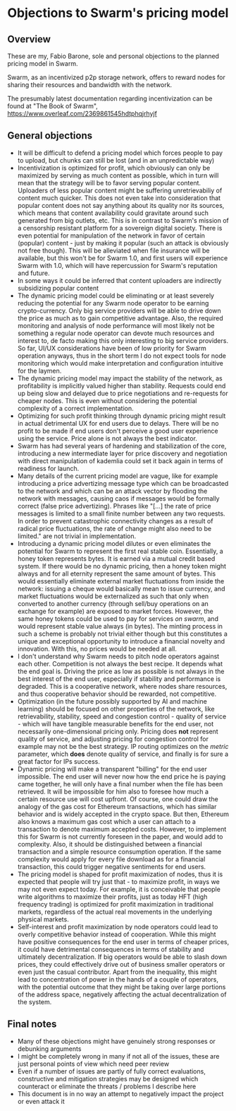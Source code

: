 # Objections to Swarm's pricing model

## Overview
These are my, Fabio Barone, sole and personal objections to the planned pricing model in Swarm.

Swarm, as an incentivized p2p storage network, offers to reward nodes for sharing their resources and bandwidth with the network.

The presumably latest documentation regarding incentivization can be found at "The Book of Swarm", https://www.overleaf.com/2369861545hdtphqjrhyjf


## General objections
* It will be difficult to defend a pricing model which forces people to pay to upload, but chunks can still be lost (and in an unpredictable way)
* Incentivization is optimized for profit, which obviously can only be maximized by serving as much content as possible, which in turn will mean that the strategy will be to favor serving popular content. Uploaders of less popular content might be suffering unretrievabiliy of content much quicker. This does not even take into consideration that popular content does not say anything about its quality nor its sources, which means that content availability could gravitate around such generated from big outlets, etc. This is in contrast to Swarm's mission of a censorship resistant platform for a sovereign digital society. There is even potential for manipulation of the network in favor of certain (popular) content - just by making it popular (such an attack is obviously not free though). This will be alleviated when file insurance will be available, but this won't be for Swarm 1.0, and first users will experience Swarm with 1.0, which will have repercussion for Swarm's reputation and future.
* In some ways it could be inferred that content uploaders are indirectly subsidizing popular content
* The dynamic pricing model could be eliminating or at least severely reducing the potential for any Swarm node operator to be earning crypto-currency. Only big service providers will be able to drive down the price as much as to gain competitive advantage. Also, the required monitoring and analysis of node performance will most likely not be something a regular node operator can devote much resources and interest to, de facto making this only interesting to big service providers. So far, UI/UX considerations have been of low priority for Swarm operation anyways, thus in the short term I do not expect  tools for node monitoring which would make interpretation and configuration intuitive for the laymen. 
* The dynamic pricing model may impact the stability of the network, as profitability is implicitly valued higher than stability. Requests could end up being slow and delayed due to price negotiations and re-requests for cheaper nodes. This is even without considering the potential complexity of a correct implementation.
* Optimizing for such profit thinking through dynamic pricing might result in actual detrimental UX for end users due to delays. There will be no profit to be made if end users don't perceive a good user experience using the service. Price alone is not always the best indicator.
* Swarm has had several years of hardening and stabilization of the core, introducing a new intermediate layer for price discovery and negotiation with direct manipulation of kademlia could set it back again in terms of readiness for launch.
* Many details of the current pricing model are vague, like for example introducing a price advertizing message type which can be broadcasted to the network and which can be an attack vector by flooding the network with messages, causing caos if messages would be formally correct (false price advertizing). Phrases like "[...] the rate of price messages is limited to a small finite number between any two requests. In order to prevent catastrophic connectivity changes as a result of radical price fluctuations, the rate of change might also need to be limited." are not trivial in implementation.
* Introducing a dynamic pricing model dilutes or even eliminates the potential for Swarm to represent the first real stable coin. Essentially, a honey token represents bytes. It is earned via a mutual credit based system. If there would be no dynamic pricing, then a honey token might always and for all eternity represent the same amount of bytes. This would essentially eliminate external market fluctuations from inside the network: issuing a cheque would basically mean to issue currency, and market fluctuations would be externalized as such that only when converted to another currency (through sell/buy operations on an exchange for example) are exposed to market forces. However, the same honey tokens could be used to pay for services *on swarm*, and would represent stable value always (in bytes). The minting process in such a scheme is probably not trivial either though but this constitutes a unique and exceptional opportunity to introduce a financial novelty and innovation. With this, no prices would be needed at all.
* I don't understand why Swarm needs to pitch node operators against each other. Competition is not always the best recipe. It depends what the end goal is. Driving the price as low as possible is not always in the best interest of the end user, especially if stability and performance is degraded. This is a cooperative network, where nodes share resources, and thus cooperative behavior should be rewarded, not competitive.
* Optimization (in the future possibly supported by AI and machine learning) should be focused on other properties of the network, like retrievability, stability, speed and congestion control - quality of service - which will have tangible measurable benefits for the end user, not necessarily one-dimensional pricing only. Pricing does **not** represent quality of service, and adjusting pricing for congestion control for example may not be the best strategy. IP routing optimizes on the *metric* parameter, which **does** denote quality of service, and finally is for sure a great factor for IPs success.
* Dynamic pricing will make a transparent "billing" for the end user impossible. The end user will never now how the end price he is paying came together, he will only have a final number when the file has been retrieved. It will be impossible for him also to foresee how much a certain resource use will cost upfront. Of course, one could draw the analogy of the gas cost for Ethereum transactions, which has similar behavior and is widely accepted in the crypto space. But then, Ethereum also knows a maximum gas cost which a user can attach to a transaction to denote maximum accepted costs. However, to implement this for Swarm is not currently foreseen in the paper, and would add to complexity. Also, it should be distinguished between a financial transaction and a simple resource consumption operation. If the same complexity would apply for every file download as for a financial transaction, this could trigger negative sentiments for end users.
* The pricing model is shaped for profit maximization of nodes, thus it is expected that people will try just that - to maximize profit, in ways we may not even expect today. For example, it is conceivable that people write algorithms to maximize their profits, just as today HFT (high frequency trading) is optimized for profit maximization in traditional markets, regardless of the actual real movements in the underlying physical markets.
* Self-interest and profit maximization by node operators could lead to overly competitive behavior instead of cooperation. While this might have positive consequences for the end user in terms of cheaper prices, it could have detrimental consequences in terms of stability and ultimately decentralization. If big operators would be able to slash down prices, they could effectively drive out of business smaller operators or even just the casual contributor. Apart from the inequality, this might lead to concentration of power in the hands of a couple of operators, with the potential outcome that they might be taking over large portions of the address space, negatively affecting the actual decentralization of the system.

## Final notes
* Many of these objections might have genuinely strong responses or debunking arguments
* I might be completely wrong in many if not all of the issues, these are just personal points of view which need peer review
* Even if a number of issues are partly of fully correct evaluations, constructive and mitigation strategies may be designed which counteract or eliminate the threats / problems I describe here
* This document is in no way an attempt to negatively impact the project or even attack it

